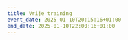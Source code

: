 ```yaml
---
title: Vrije training
event_date: 2025-01-10T20:15:16+01:00
end_date: 2025-01-10T22:00:16+01:00
---
```

